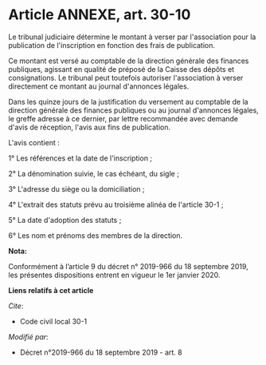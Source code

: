 # Article ANNEXE, art. 30-10

Le tribunal judiciaire détermine le montant à verser par l'association pour la publication de l'inscription en fonction des
frais de publication.

Ce montant est versé au comptable de la direction générale des finances publiques, agissant en qualité de préposé de la
Caisse des dépôts et consignations. Le tribunal peut toutefois autoriser l'association à verser directement ce montant au
journal d'annonces légales.

Dans les quinze jours de la justification du versement au comptable de la direction générale des finances publiques ou au
journal d'annonces légales, le greffe adresse à ce dernier, par lettre recommandée avec demande d'avis de réception, l'avis
aux fins de publication.

L'avis contient :

1° Les références et la date de l'inscription ;

2° La dénomination suivie, le cas échéant, du sigle ;

3° L'adresse du siège ou la domiciliation ;

4° L'extrait des statuts prévu au troisième alinéa de l'article 30-1 ;

5° La date d'adoption des statuts ;

6° Les nom et prénoms des membres de la direction.

**Nota:**

Conformément à l’article 9 du décret n° 2019-966 du 18 septembre 2019, les présentes dispositions entrent en vigueur le 1er
janvier 2020.

**Liens relatifs à cet article**

_Cite_:

  - Code civil local 30-1

_Modifié par_:

  - Décret n°2019-966 du 18 septembre 2019 - art. 8
